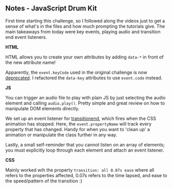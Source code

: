 ## Notes - JavaScript Drum Kit

First time starting this challenge, so I followed along the videos just to get a sense of what's in the files and how much prompting the tutorials give. The main takeaways from today were key events, playing audio and transition end event listeners.

**HTML**

HTML allows you to create your own attributes by adding `data-*` in front of the new attribute name!

Apparently, the `event.keyCode` used in the original challenge is now [deprecated](https://developer.mozilla.org/en-US/docs/Web/API/KeyboardEvent/keyCode). I refactored the `data-key` attributes to use `event.code` instead.

**JS**

You can trigger an audio file to play with plain JS by just selecting the audio element and calling `audio.play()`. Pretty simple and great review on how to manipulate DOM elements directly.

We set up an event listener for [transitionend](https://developer.mozilla.org/en-US/docs/Web/API/Document/transitionend_event), which fires when the CSS animation has stopped. Here, the `event.propertyName` will track every property that has changed. Handy for when you want to 'clean up' a animation or manipulate the class further in any way.

Lastly, a small self-reminder that you cannot listen on an array of elements; you must explicitly loop through each element and attach an event listener.

**CSS**

Mainly worked wih the property `transition: all 0.07s ease` where all refers to the properties affected, 0.07s refers to the time lapsed, and ease to the speed/pattern of the transition :)
